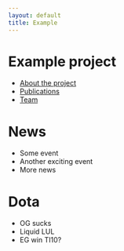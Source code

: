 ```yaml
---
layout: default
title: Example
---
```


# Example project

- [About the project](about)
- [Publications](publications)
- [Team](team)

# News

- Some event
- Another exciting event
- More news

# Dota

- OG sucks
- Liquid LUL
- EG win TI10?
